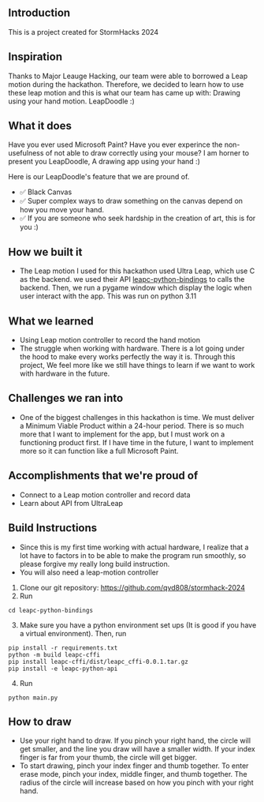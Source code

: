 ## Introduction
This is a project created for StormHacks 2024

## Inspiration

Thanks to Major Leauge Hacking, our team were able to borrowed a Leap motion during the hackathon. Therefore, we decided to learn how to use these leap motion and this is what our team has came up with: Drawing using your hand motion. LeapDoodle :)

## What it does
Have you ever used Microsoft Paint? Have you ever experince the non-usefulness of not able to draw correctly using your mouse? I am horner to present you LeapDoodle, A drawing app using your hand :)

Here is our LeapDoodle's feature that we are pround of.

- ✅ Black Canvas
- ✅ Super complex ways to draw something on the canvas depend on how you move your hand.
- ✅ If you are someone who seek hardship in the creation of art, this is for you :)

## How we built it
- The Leap motion I used for this hackathon used Ultra Leap, which use C as the backend. we used their API [leapc-python-bindings](https://github.com/ultraleap/leapc-python-bindings) to calls the backend. Then, we run a pygame window which display the logic when user interact with the app. This was run on python 3.11


## What we learned
- Using Leap motion controller to record the hand motion
- The struggle when working with hardware. There is a lot going under the hood to make every works perfectly the way it is. Through this project, We feel more like we still have things to learn if we want to work with hardware in the future.

## Challenges we ran into
- One of the biggest challenges in this hackathon is time. We must deliver a Minimum Viable Product within a 24-hour period. There is so much more that I want to implement for the app, but I must work on a functioning product first. If I have time in the future, I want to implement more so it can function like a full Microsoft Paint.

## Accomplishments that we're proud of
- Connect to a Leap motion controller and record data
- Learn about API from UltraLeap

## Build Instructions
- Since this is my first time working with actual hardware, I realize that a lot have to factors in to be able to make the program run smoothly, so please forgive my really long build instruction.
- You will also need a leap-motion controller

1. Clone our git repository: https://github.com/qvd808/stormhack-2024
2. Run
```
cd leapc-python-bindings
```
3. Make sure you have a python environment set ups (It is good if you have a virtual environment). Then, run
```
pip install -r requirements.txt
python -m build leapc-cffi
pip install leapc-cffi/dist/leapc_cffi-0.0.1.tar.gz
pip install -e leapc-python-api
```
4. Run
```
python main.py
```

## How to draw
- Use your right hand to draw. If you pinch your right hand, the circle will get smaller, and the line you draw will have a smaller width. If your index finger is far from your thumb, the circle will get bigger.
- To start drawing, pinch your index finger and thumb together. To enter erase mode, pinch your index, middle finger, and thumb together. The radius of the circle will increase based on how you pinch with your right hand.
